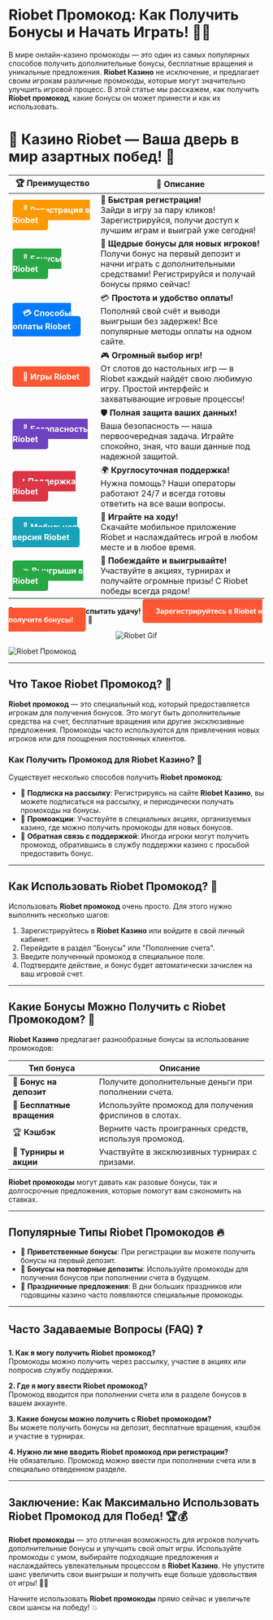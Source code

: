 # **Riobet Промокод**: Как Получить Бонусы и Начать Играть! 🎁💸

В мире онлайн-казино промокоды — это один из самых популярных способов получить дополнительные бонусы, бесплатные вращения и уникальные предложения. **Riobet Казино** не исключение, и предлагает своим игрокам различные промокоды, которые могут значительно улучшить игровой процесс. В этой статье мы расскажем, как получить **Riobet промокод**, какие бонусы он может принести и как их использовать.

# 🎲 **Казино Riobet — Ваша дверь в мир азартных побед!** 🎰

| 🏆 **Преимущество** | 🌟 **Описание** |
|--------------------|-----------------|
| <a href="https://brandplay.link/7xBLTPyj" style="background-color: #ff9900; color: white; padding: 10px 20px; border-radius: 5px; text-decoration: none; font-weight: bold;">🎉 Регистрация в Riobet</a> | 🚀 **Быстрая регистрация!** <br> Зайди в игру за пару кликов! Зарегистрируйся, получи доступ к лучшим играм и выиграй уже сегодня! |
| <a href="https://brandplay.link/7xBLTPyj" style="background-color: #28a745; color: white; padding: 10px 20px; border-radius: 5px; text-decoration: none; font-weight: bold;">🎁 Бонусы Riobet</a> | 🎉 **Щедрые бонусы для новых игроков!** <br> Получи бонус на первый депозит и начни играть с дополнительными средствами! Регистрируйся и получай бонусы прямо сейчас! |
| <a href="https://brandplay.link/7xBLTPyj" style="background-color: #007bff; color: white; padding: 10px 20px; border-radius: 5px; text-decoration: none; font-weight: bold;">💳 Способы оплаты Riobet</a> | 💳 **Простота и удобство оплаты!** <br> Пополняй свой счёт и выводи выигрыши без задержек! Все популярные методы оплаты на одном сайте. |
| <a href="https://brandplay.link/7xBLTPyj" style="background-color: #ff5733; color: white; padding: 10px 20px; border-radius: 5px; text-decoration: none; font-weight: bold;">🎰 Игры Riobet</a> | 🎮 **Огромный выбор игр!** <br> От слотов до настольных игр — в Riobet каждый найдёт свою любимую игру. Простой интерфейс и захватывающие игровые процессы! |
| <a href="https://brandplay.link/7xBLTPyj" style="background-color: #6f42c1; color: white; padding: 10px 20px; border-radius: 5px; text-decoration: none; font-weight: bold;">🔐 Безопасность Riobet</a> | 🛡️ **Полная защита ваших данных!** <br> Ваша безопасность — наша первоочередная задача. Играйте спокойно, зная, что ваши данные под надежной защитой. |
| <a href="https://brandplay.link/7xBLTPyj" style="background-color: #dc3545; color: white; padding: 10px 20px; border-radius: 5px; text-decoration: none; font-weight: bold;">📞 Поддержка Riobet</a> | 🌍 **Круглосуточная поддержка!** <br> Нужна помощь? Наши операторы работают 24/7 и всегда готовы ответить на все ваши вопросы. |
| <a href="https://brandplay.link/7xBLTPyj" style="background-color: #17a2b8; color: white; padding: 10px 20px; border-radius: 5px; text-decoration: none; font-weight: bold;">📱 Мобильная версия Riobet</a> | 📱 **Играйте на ходу!** <br> Скачайте мобильное приложение Riobet и наслаждайтесь игрой в любом месте и в любое время. |
| <a href="https://brandplay.link/7xBLTPyj" style="background-color: #28a745; color: white; padding: 10px 20px; border-radius: 5px; text-decoration: none; font-weight: bold;">💥 Выигрыши в Riobet</a> | 🤑 **Побеждайте и выигрывайте!** <br> Участвуйте в акциях, турнирах и получайте огромные призы! С Riobet победы всегда рядом! |

🎉 **Не упустите шанс испытать удачу!** <a href="https://brandplay.link/7xBLTPyj" style="background-color: #ff5733; color: white; padding: 15px 25px; border-radius: 5px; text-decoration: none; font-weight: bold;">Зарегистрируйтесь в Riobet и получите бонусы!</a> 🌟

<p align="center">
  <img src="https://i.pinimg.com/originals/1d/b3/25/1db325483acbe642c6d4e6fdd73a4988.gif" alt="Riobet Gif">
</p>


![Riobet Промокод](https://www.bragazeta.ru/wp-content/uploads/2023/06/riobet1.webp)

---

## Что Такое **Riobet Промокод**? 🤔

**Riobet промокод** — это специальный код, который предоставляется игрокам для получения бонусов. Это могут быть дополнительные средства на счет, бесплатные вращения или другие эксклюзивные предложения. Промокоды часто используются для привлечения новых игроков или для поощрения постоянных клиентов.

### Как Получить Промокод для **Riobet Казино**? 📩

Существует несколько способов получить **Riobet промокод**:

- 📨 **Подписка на рассылку**: Регистрируясь на сайте **Riobet Казино**, вы можете подписаться на рассылку, и периодически получать промокоды на бонусы.
- 🎉 **Промоакции**: Участвуйте в специальных акциях, организуемых казино, где можно получить промокоды для новых бонусов.
- 💬 **Обратная связь с поддержкой**: Иногда игроки могут получить промокод, обратившись в службу поддержки казино с просьбой предоставить бонус.

---

## Как Использовать **Riobet Промокод**? 🔑

Использовать **Riobet промокод** очень просто. Для этого нужно выполнить несколько шагов:

1. Зарегистрируйтесь в **Riobet Казино** или войдите в свой личный кабинет.
2. Перейдите в раздел "Бонусы" или "Пополнение счета".
3. Введите полученный промокод в специальное поле.
4. Подтвердите действие, и бонус будет автоматически зачислен на ваш игровой счет.

---

## Какие Бонусы Можно Получить с **Riobet Промокодом**? 🎁

**Riobet Казино** предлагает разнообразные бонусы за использование промокодов:

| Тип бонуса               | Описание                                              |
|--------------------------|------------------------------------------------------|
| 💸 **Бонус на депозит**  | Получите дополнительные деньги при пополнении счета.  |
| 🎰 **Бесплатные вращения** | Используйте промокод для получения фриспинов в слотах.|
| 🏆 **Кэшбэк**             | Верните часть проигранных средств, используя промокод. |
| 🎉 **Турниры и акции**    | Участвуйте в эксклюзивных турнирах с призами.         |

**Riobet промокоды** могут давать как разовые бонусы, так и долгосрочные предложения, которые помогут вам сэкономить на ставках.

---

## Популярные Типы **Riobet Промокодов** 🔥

- 🎁 **Приветственные бонусы**: При регистрации вы можете получить бонусы на первый депозит.
- 💎 **Бонусы на повторные депозиты**: Используйте промокоды для получения бонусов при пополнении счета в будущем.
- 🥳 **Праздничные предложения**: В дни больших праздников или годовщины казино часто появляются специальные промокоды.

---

## Часто Задаваемые Вопросы (FAQ) ❓

**1. Как я могу получить **Riobet промокод**?**  
Промокоды можно получить через рассылку, участие в акциях или попросив службу поддержки.

**2. Где я могу ввести **Riobet промокод**?**  
Промокод вводится при пополнении счета или в разделе бонусов в вашем аккаунте.

**3. Какие бонусы можно получить с **Riobet промокодом**?**  
Вы можете получить бонусы на депозит, бесплатные вращения, кэшбэк и участие в турнирах.

**4. Нужно ли мне вводить **Riobet промокод** при регистрации?**  
Не обязательно. Промокод можно ввести при пополнении счета или в специально отведенном разделе.

---

## Заключение: Как Максимально Использовать **Riobet Промокод** для Побед! 🏆💰

**Riobet промокоды** — это отличная возможность для игроков получить дополнительные бонусы и улучшить свой опыт игры. Используйте промокоды с умом, выбирайте подходящие предложения и наслаждайтесь увлекательным процессом в **Riobet Казино**. Не упустите шанс увеличить свои выигрыши и получить еще больше удовольствия от игры! 🎰🎉

Начните использовать **Riobet промокоды** прямо сейчас и увеличьте свои шансы на победу! 💥
